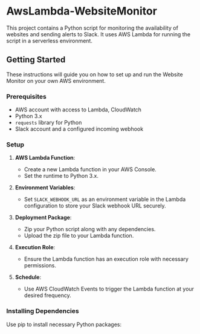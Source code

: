 # AwsLambda-WebsiteMonitor

This project contains a Python script for monitoring the availability of websites and sending alerts to Slack. It uses AWS Lambda for running the script in a serverless environment.

## Getting Started

These instructions will guide you on how to set up and run the Website Monitor on your own AWS environment.

### Prerequisites

- AWS account with access to Lambda, CloudWatch
- Python 3.x
- `requests` library for Python
- Slack account and a configured incoming webhook

### Setup

1. **AWS Lambda Function**:
   - Create a new Lambda function in your AWS Console.
   - Set the runtime to Python 3.x.

2. **Environment Variables**:
   - Set `SLACK_WEBHOOK_URL` as an environment variable in the Lambda configuration to store your Slack webhook URL securely.

3. **Deployment Package**:
   - Zip your Python script along with any dependencies.
   - Upload the zip file to your Lambda function.

4. **Execution Role**:
   - Ensure the Lambda function has an execution role with necessary permissions.

5. **Schedule**:
   - Use AWS CloudWatch Events to trigger the Lambda function at your desired frequency.

### Installing Dependencies

Use pip to install necessary Python packages:

